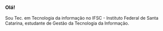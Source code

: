 ### Olá! 

Sou Tec. em Tecnologia da informação no IFSC - Instituto Federal de Santa Catarina, estudante de Gestão da Tecnologia da Informação.

